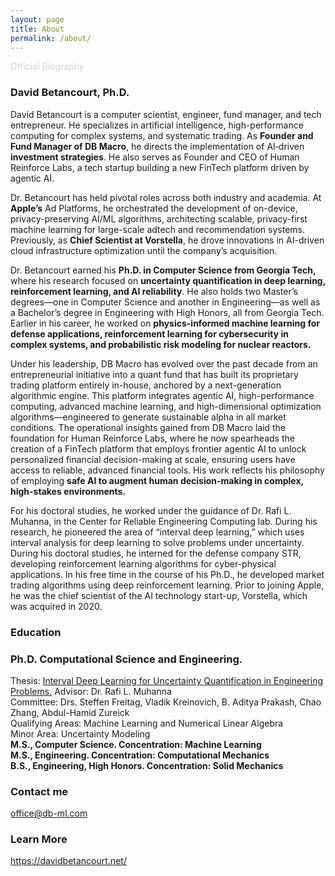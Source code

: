 ```yaml
---
layout: page
title: About
permalink: /about/
---
```

<font color="lightgray">Official Biography</font>

### David Betancourt, Ph.D.
David Betancourt is a computer scientist, engineer, fund manager, and tech entrepreneur. He specializes in artificial intelligence, high-performance computing for complex systems, and systematic trading. As **Founder and Fund Manager of DB Macro**, he directs the implementation of AI‐driven __investment strategies__. He also serves as Founder and CEO of Human Reinforce Labs, a tech startup building a new FinTech platform driven by agentic AI.

Dr. Betancourt has held pivotal roles across both industry and academia. At __Apple’s__ Ad Platforms, he orchestrated the development of on-device, privacy-preserving AI/ML algorithms, architecting scalable, privacy-first machine learning for large-scale adtech and recommendation systems. Previously, as __Chief Scientist at Vorstella__, he drove innovations in AI-driven cloud infrastructure optimization until the company’s acquisition.

Dr. Betancourt earned his __Ph.D. in Computer Science from Georgia Tech,__ where his research focused on __uncertainty quantification in deep learning, reinforcement learning, and AI reliability__. He also holds two Master’s degrees—one in Computer Science and another in Engineering—as well as a Bachelor’s degree in Engineering with High Honors, all from Georgia Tech. Earlier in his career, he worked on __physics-informed machine learning for defense applications, reinforcement learning for cybersecurity in complex systems, and probabilistic risk modeling for nuclear reactors.__

Under his leadership, DB Macro has evolved over the past decade from an entrepreneurial initiative into a quant fund that has built its proprietary trading platform entirely in-house, anchored by a next-generation algorithmic engine. This platform integrates agentic AI, high-performance computing, advanced machine learning, and high-dimensional optimization algorithms—engineered to generate sustainable alpha in all market conditions. The operational insights gained from DB Macro laid the foundation for Human Reinforce Labs, where he now spearheads the creation of a FinTech platform that employs frontier agentic AI to unlock personalized financial decision-making at scale, ensuring users have access to reliable, advanced financial tools. His work reflects his philosophy of employing __safe AI to augment human decision-making in complex, high-stakes environments.__

For his doctoral studies, he worked under the guidance of Dr. Rafi L. Muhanna, in the Center for Reliable Engineering Computing lab. During his research, he pioneered the area of “interval deep learning,” which uses interval analysis for deep learning to solve problems under uncertainty. During his doctoral studies, he interned for the defense company STR, developing reinforcement learning algorithms for cyber-physical applications. In his free time in the course of his Ph.D., he developed market trading algorithms using deep reinforcement learning. Prior to joining Apple, he was the chief scientist of the AI technology start-up, Vorstella, which was acquired in 2020.

### Education
### Ph.D. Computational Science and Engineering.
Thesis: [Interval Deep Learning for Uncertainty Quantification in Engineering Problems.](https://smartech.gatech.edu/handle/1853/64796) 
Advisor: Dr. Rafi L. Muhanna  
Committee: Drs. Steffen Freitag, Vladik Kreinovich, B. Aditya Prakash, Chao Zhang, Abdul-Hamid Zureick  
Qualifying Areas: Machine Learning and Numerical Linear Algebra  
Minor Area: Uncertainty Modeling  
__M.S., Computer Science. Concentration: Machine Learning__  
__M.S., Engineering. Concentration: Computational Mechanics__  
__B.S., Engineering, High Honors. Concentration: Solid Mechanics__  


### Contact me

[office@db-ml.com](mailto:office@db-ml.com)

### Learn More
<https://davidbetancourt.net/>


